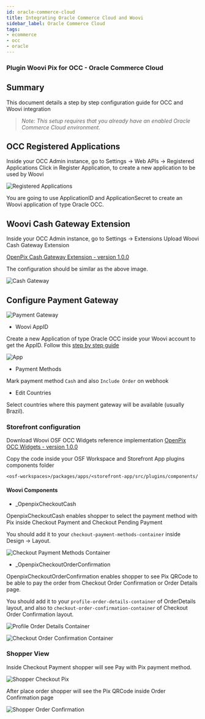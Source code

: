 ```yaml
---
id: oracle-commerce-cloud
title: Integrating Oracle Commerce Cloud and Woovi
sidebar_label: Oracle Commerce Cloud
tags:
- ecommerce
- occ
- oracle
---
```


### Plugin Woovi Pix for OCC - Oracle Commerce Cloud

## Summary

This document details a step by step configuration guide for OCC and Woovi integration

> *Note: This setup requires that you already have an enabled Oracle Commerce Cloud environment.*

## OCC Registered Applications

Inside your OCC Admin instance, go to Settings -> Web APIs -> Registered Applications
Click in Register Application, to create a new application to be used by Woovi

![Registered Applications](/img/occ/register-application.png)

You are going to use ApplicationID and ApplicationSecret to create an Woovi application of type Oracle OCC.

## Woovi Cash Gateway Extension

Inside your OCC Admin instance, go to Settings -> Extensions
Upload Woovi Cash Gateway Extension

[OpenPix Cash Gateway Extension - version 1.0.0](pathname:///occ/openpix-cash-gateway-1.0.0.zip)

The configuration should be similar as the above image.

![Cash Gateway](/img/occ/cash-gateway.png)

## Configure Payment Gateway

![Payment Gateway](/img/occ/payment-gateway.png)

- Woovi AppID

Create a new Application of type Oracle OCC inside your Woovi account to get the AppID. Follow this [step by step guide](../apis/api-getting-started.md)

![App](/img/ecommerce/occ-app.png)

- Payment Methods

Mark payment method `Cash` and also `Include Order` on webhook

- Edit Countries

Select countries where this payment gateway will be available (usually Brazil).

### Storefront configuration

Download Woovi OSF OCC Widgets reference implementation 
[OpenPix OCC Widgets - version 1.0.0](pathname:///occ/openpix-occ-widgets-1.0.0.zip)

Copy the code inside your OSF Workspace and Storefront App plugins components folder

```
<osf-workspaces>/packages/apps/<storefront-app/src/plugins/components/
```

#### Woovi Components

- _OpenpixCheckoutCash

OpenpixCheckoutCash enables shopper to select the payment method with Pix inside Checkout Payment and Checkout Pending Payment

You should add it to your `checkout-payment-methods-container` inside Design -> Layout.

![Checkout Payment Methods Container](/img/occ/checkout-payment-methods-container.png)

- _OpenpixCheckoutOrderConfirmation

OpenpixCheckoutOrderConfirmation enables shopper to see Pix QRCode to be able to pay the order from Checkout Order Confirmation or Order Details page.

You should add it to your `profile-order-details-container` of OrderDetails layout, and also to `checkout-order-confirmation-container` of Checkout Order Confirmation layout.

![Profile Order Details Container](/img/occ/profile-order-details-container.png)

![Checkout Order Confirmation Container](/img/occ/checkout-order-confirmation-container.png)

### Shopper View

Inside Checkout Payment shopper will see Pay with Pix payment method.

![Shopper Checkout Pix](/img/occ/shopper-checkout-pix.png)

After place order shopper will see the Pix QRCode inside Order Confirmation page

![Shopper Order Confirmation](/img/occ/shopper-order-confirmation.png)



